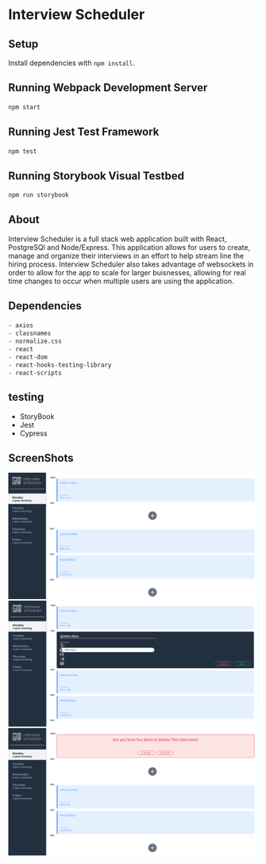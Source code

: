 # Interview Scheduler

## Setup

Install dependencies with `npm install`.

## Running Webpack Development Server

```sh
npm start
```

## Running Jest Test Framework

```sh
npm test
```

## Running Storybook Visual Testbed

```sh
npm run storybook
```

## About

Interview Scheduler is a full stack web application built with React, PostgreSQl and Node/Express. This application allows for users to create, manage and organize their interviews in an effort to help stream line the hiring process. Interview Scheduler also takes advantage of websockets in order to allow for the app to scale for larger buisnesses, allowing for real time changes to occur when multiple users are using the application.

## Dependencies

    - axios
    - classnames
    - normalize.css
    - react
    - react-dom
    - react-hooks-testing-library
    - react-scripts

## testing
- StoryBook 
- Jest 
- Cypress

## ScreenShots
!["Scheduler Home Page"](https://github.com/QuinAiton/Interview-Schedualer/blob/master/docs/Interview-Home.png?raw=true)
!["Creating Interview"](https://github.com/QuinAiton/Interview-Schedualer/blob/master/docs/Interview-Add.png?raw=true)
!["Removing Interview"](https://github.com/QuinAiton/Interview-Schedualer/blob/master/docs/Interview-delete.png?raw=true)
